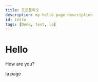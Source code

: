 ```yaml
---
title: 포트폴리오
description: my hello page description
id: intro
tags: [Demo, test, la]
---
```


# Hello

How are you?

la page
